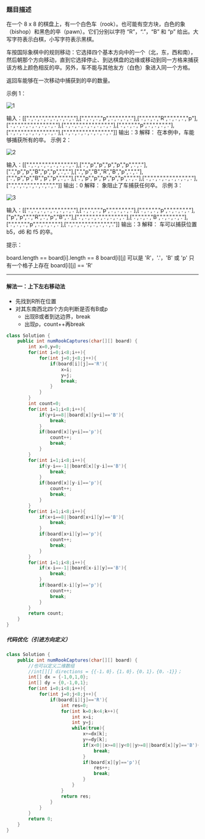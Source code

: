### 题目描述
在一个 8 x 8 的棋盘上，有一个白色车（rook）。也可能有空方块，白色的象（bishop）和黑色的卒（pawn）。它们分别以字符 “R”，“.”，“B” 和 “p” 给出。大写字符表示白棋，小写字符表示黑棋。

车按国际象棋中的规则移动：它选择四个基本方向中的一个（北，东，西和南），然后朝那个方向移动，直到它选择停止、到达棋盘的边缘或移动到同一方格来捕获该方格上颜色相反的卒。另外，车不能与其他友方（白色）象进入同一个方格。

返回车能够在一次移动中捕获到的卒的数量。


示例 1：


![1](D:\leetcode\图片\999.车的可用捕获量\1.png)

输入：[[".",".",".",".",".",".",".","."],[".",".",".","p",".",".",".","."],[".",".",".","R",".",".",".","p"],[".",".",".",".",".",".",".","."],[".",".",".",".",".",".",".","."],[".",".",".","p",".",".",".","."],[".",".",".",".",".",".",".","."],[".",".",".",".",".",".",".","."]]
输出：3
解释：
在本例中，车能够捕获所有的卒。
示例 2：

![2](D:\leetcode\图片\999.车的可用捕获量\2.png)

输入：[[".",".",".",".",".",".",".","."],[".","p","p","p","p","p",".","."],[".","p","p","B","p","p",".","."],[".","p","B","R","B","p",".","."],[".","p","p","B","p","p",".","."],[".","p","p","p","p","p",".","."],[".",".",".",".",".",".",".","."],[".",".",".",".",".",".",".","."]]
输出：0
解释：
象阻止了车捕获任何卒。
示例 3：

![3](D:\leetcode\图片\999.车的可用捕获量\3.png)


输入：[[".",".",".",".",".",".",".","."],[".",".",".","p",".",".",".","."],[".",".",".","p",".",".",".","."],["p","p",".","R",".","p","B","."],[".",".",".",".",".",".",".","."],[".",".",".","B",".",".",".","."],[".",".",".","p",".",".",".","."],[".",".",".",".",".",".",".","."]]
输出：3
解释： 
车可以捕获位置 b5，d6 和 f5 的卒。


提示：

board.length == board[i].length == 8
board[i][j] 可以是 'R'，'.'，'B' 或 'p'
只有一个格子上存在 board[i][j] == 'R'
***
#### 解法一：上下左右移动法
* 先找到R所在位置
* 对其东南西北四个方向判断是否有B或p
    * 出现B或者到达边界，break
    * 出现p，count++再break
```java
class Solution {
    public int numRookCaptures(char[][] board) {
        int x=0,y=0;
        for(int i=0;i<8;i++){
            for(int j=0;j<8;j++){
                if(board[i][j]=='R'){
                    x=i;
                    y=j;
                    break;
                }
            }
        }
        int count=0;
        for(int i=1;i<8;i++){
            if(y+i==8||board[x][y+i]=='B'){
                break;
            }
            if(board[x][y+i]=='p'){
                count++;
                break;
            }
        }
        for(int i=1;i<8;i++){
            if(y-i==-1||board[x][y-i]=='B'){
                break;
            }
            if(board[x][y-i]=='p'){
                count++;
                break;
            }
        }
        for(int i=1;i<8;i++){
            if(x+i==8||board[x+i][y]=='B'){
                break;
            }
            if(board[x+i][y]=='p'){
                count++;
                break;
            }
        }
        for(int i=1;i<8;i++){
            if(x-i==-1||board[x-i][y]=='B'){
                break;
            }
            if(board[x-i][y]=='p'){
                count++;
                break;
            }
        }
        return count;
    }
}
```

##### 代码优化（引进方向定义）
```java
class Solution {
    public int numRookCaptures(char[][] board) {
        //也可以定义二维数组
        //int[][] directions = {{-1，0}，{1，0}，{0，1}，{0，-1}}；
        int[] dx = {-1,0,1,0};
        int[] dy = {0,-1,0,1};
        for(int i=0;i<8;i++){
            for(int j=0;j<8;j++){
                if(board[i][j]=='R'){
                    int res=0;
                    for(int k=0;k<4;k++){
                        int x=i;
                        int y=j;
                        while(true){
                            x+=dx[k];
                            y+=dy[k];
                            if(x<0||x>=8||y<0||y>=8||board[x][y]=='B'){
                                break;
                            }
                            if(board[x][y]=='p'){
                                res++;
                                break;
                            }
                        }
                    }
                    return res;
                }
            }
        }
        return 0;
    }
}
```